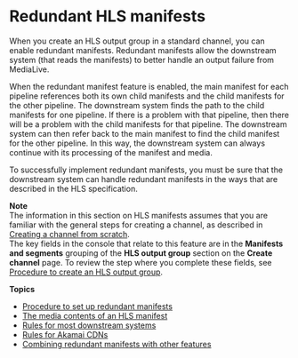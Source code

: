 # Redundant HLS manifests<a name="hls-redundant-manifests"></a>

When you create an HLS output group in a standard channel, you can enable redundant manifests\. Redundant manifests allow the downstream system \(that reads the manifests\) to better handle an output failure from MediaLive\.

When the redundant manifest feature is enabled, the main manifest for each pipeline references both its own child manifests and the child manifests for the other pipeline\. The downstream system finds the path to the child manifests for one pipeline\. If there is a problem with that pipeline, then there will be a problem with the child manifests for that pipeline\. The downstream system can then refer back to the main manifest to find the child manifest for the other pipeline\. In this way, the downstream system can always continue with its processing of the manifest and media\.

To successfully implement redundant manifests, you must be sure that the downstream system can handle redundant manifests in the ways that are described in the HLS specification\.

**Note**  
The information in this section on HLS manifests assumes that you are familiar with the general steps for creating a channel, as described in [Creating a channel from scratch](creating-channel-scratch.md)\.   
The key fields in the console that relate to this feature are in the **Manifests and segments** grouping of the **HLS output group** section on the **Create channel** page\. To review the step where you complete these fields, see [Procedure to create an HLS output group](hls-create-procedure.md)\.

**Topics**
+ [Procedure to set up redundant manifests](hls-rm-procedure.md)
+ [The media contents of an HLS manifest](hls-rm-manifests-contents.md)
+ [Rules for most downstream systems](hls-redundant-manif-most-systems.md)
+ [Rules for Akamai CDNs](hls-redundant-manif-akamai.md)
+ [Combining redundant manifests with other features](hls-redundant-manif-combine.md)